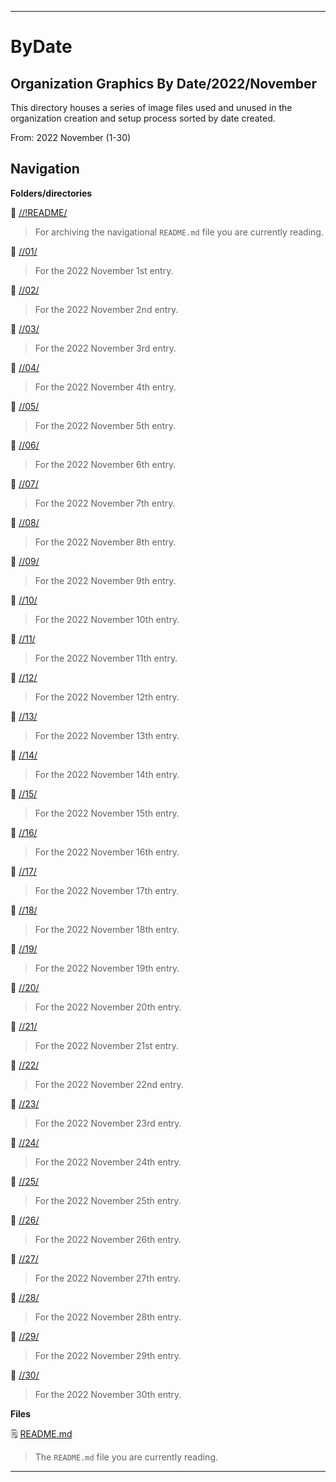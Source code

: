 
***

# ByDate

## Organization Graphics By Date/2022/November

This directory houses a series of image files used and unused in the organization creation and setup process sorted by date created.

From: 2022 November (1-30)

## Navigation

**Folders/directories**

📁 [//!README/](/OrganizationGraphics/!README/)

> For archiving the navigational `README.md` file you are currently reading.

📁 [//01/](/OrganizationGraphics/ByDate/2022/November/01/)

> For the 2022 November 1st entry.

📁 [//02/](/OrganizationGraphics/ByDate/2022/November/02/)

> For the 2022 November 2nd entry.

📁 [//03/](/OrganizationGraphics/ByDate/2022/November/03/)

> For the 2022 November 3rd entry.

📁 [//04/](/OrganizationGraphics/ByDate/2022/November/04/)

> For the 2022 November 4th entry.

📁 [//05/](/OrganizationGraphics/ByDate/2022/November/05/)

> For the 2022 November 5th entry.

📁 [//06/](/OrganizationGraphics/ByDate/2022/November/06/)

> For the 2022 November 6th entry.

📁 [//07/](/OrganizationGraphics/ByDate/2022/November/07/)

> For the 2022 November 7th entry.

📁 [//08/](/OrganizationGraphics/ByDate/2022/November/08/)

> For the 2022 November 8th entry.

📁 [//09/](/OrganizationGraphics/ByDate/2022/November/09/)

> For the 2022 November 9th entry.

📁 [//10/](/OrganizationGraphics/ByDate/2022/November/10/)

> For the 2022 November 10th entry.

📁 [//11/](/OrganizationGraphics/ByDate/2022/November/11/)

> For the 2022 November 11th entry.

📁 [//12/](/OrganizationGraphics/ByDate/2022/November/12/)

> For the 2022 November 12th entry.

📁 [//13/](/OrganizationGraphics/ByDate/2022/November/13/)

> For the 2022 November 13th entry.

📁 [//14/](/OrganizationGraphics/ByDate/2022/November/14/)

> For the 2022 November 14th entry.

📁 [//15/](/OrganizationGraphics/ByDate/2022/November/15/)

> For the 2022 November 15th entry.

📁 [//16/](/OrganizationGraphics/ByDate/2022/November/16/)

> For the 2022 November 16th entry.

📁 [//17/](/OrganizationGraphics/ByDate/2022/November/17/)

> For the 2022 November 17th entry.

📁 [//18/](/OrganizationGraphics/ByDate/2022/November/18/)

> For the 2022 November 18th entry.

📁 [//19/](/OrganizationGraphics/ByDate/2022/November/19/)

> For the 2022 November 19th entry.

📁 [//20/](/OrganizationGraphics/ByDate/2022/November/20/)

> For the 2022 November 20th entry.

📁 [//21/](/OrganizationGraphics/ByDate/2022/November/21/)

> For the 2022 November 21st entry.

📁 [//22/](/OrganizationGraphics/ByDate/2022/November/22/)

> For the 2022 November 22nd entry.

📁 [//23/](/OrganizationGraphics/ByDate/2022/November/23/)

> For the 2022 November 23rd entry.

📁 [//24/](/OrganizationGraphics/ByDate/2022/November/24/)

> For the 2022 November 24th entry.

📁 [//25/](/OrganizationGraphics/ByDate/2022/November/25/)

> For the 2022 November 25th entry.

📁 [//26/](/OrganizationGraphics/ByDate/2022/November/26/)

> For the 2022 November 26th entry.

📁 [//27/](/OrganizationGraphics/ByDate/2022/November/27/)

> For the 2022 November 27th entry.

📁 [//28/](/OrganizationGraphics/ByDate/2022/November/28/)

> For the 2022 November 28th entry.

📁 [//29/](/OrganizationGraphics/ByDate/2022/November/29/)

> For the 2022 November 29th entry.

📁 [//30/](/OrganizationGraphics/ByDate/2022/November/30/)

> For the 2022 November 30th entry.

**Files**

🗒️ [README.md](/OrganizationGraphics/ByDate/2022/November/README.md)

> The `README.md` file you are currently reading.

***
